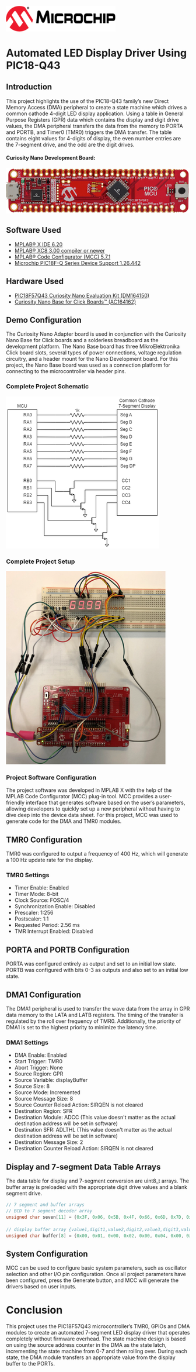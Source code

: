 <a href="https://www.microchip.com" rel="nofollow"><img src="images/microchip.png" alt="MCHP" width="300"/></a>

# Automated LED Display Driver Using PIC18-Q43 

## Introduction
This project highlights the use of the PIC18-Q43 family’s new Direct Memory Access (DMA) peripheral to create a state machine which drives a common cathode 4-digit LED display application. Using a table in General Purpose Registers (GPR) data which contains the display and digit drive values, the DMA peripheral transfers the data from the memory to PORTA and PORTB, and Timer0 (TMR0) triggers the DMA transfer. The table contains eight values for 4-digits of display, the even number entries are the 7-segment drive, and the odd are the digit drives.

#### Curiosity Nano Development Board:
![nano board](images/Nano.png)

## Software Used
- [MPLAB® X IDE 6.20](http://www.microchip.com/mplab/mplab-x-ide)
- [MPLAB® XC8 3.00 compiler or newer](http://www.microchip.com/mplab/compilers)
- [MPLAB® Code Configurator (MCC) 5.7.1](https://www.microchip.com/mplab/mplab-code-configurator)
- [Microchip PIC18F-Q Series Device Support 1.26.442](https://packs.download.microchip.com/)

## Hardware Used
- [PIC18F57Q43 Curiosity Nano Evaluation Kit (DM164150)](https://www.microchip.com/en-us/development-tool/DM164150)
- [Curiosity Nano Base for Click Boards&#x2122; (AC164162)](https://www.microchip.com/en-us/development-tool/ac164162)

## Demo Configuration
The Curiosity Nano Adapter board is used in conjunction with the Curiosity Nano Base for Click boards and a solderless breadboard as the development platform. The Nano Base board has three MikroElektronika Click board slots, several types of power connections, voltage regulation circuitry, and a header mount for the Nano Development board. For this project, the Nano Base board was used as a connection platform for connecting to the microcontroller via header pins.


### Complete Project Schematic
![complete project schematic](images/Project_Schematic.png)

### Complete Project Setup
![Complete project setup](images/LED.png)

### Project Software Configuration
The project software was developed in MPLAB X with the help of the MPLAB Code Configurator (MCC) plug-in tool. MCC provides a user-friendly interface that generates software based on the user’s parameters, allowing developers to quickly set up a new peripheral without having to dive deep into the device data sheet. For this project, MCC was used to generate code for the DMA and TMR0 modules.

## TMR0 Configuration
TMR0 was configured to output a frequency of 400 Hz, which will generate a 100 Hz update rate for the display.

### TMR0 Settings
- Timer Enable: Enabled
- Timer Mode: 8-bit
- Clock Source: FOSC/4
- Synchronization Enable: Disabled
- Prescaler: 1:256
- Postscaler: 1:1
- Requested Period: 2.56 ms
- TMR Interrupt Enabled: Disabled

## PORTA and PORTB Configuration
PORTA was configured entirely as output and set to an initial low state. PORTB was configured with bits 0-3 as outputs and also set to an initial low state.

## DMA1 Configuration
The DMA1 peripheral is used to transfer the wave data from the array in GPR data memory to the LATA and LATB registers. The timing of the transfer is regulated by the roll over frequency of TMR0. Additionally, the priority of DMA1 is set to the highest priority to minimize the latency time.

### DMA1 Settings
- DMA Enable: Enabled 
- Start Trigger: TMR0
- Abort Trigger: None
- Source Region: GPR
- Source Variable: displayBuffer
- Source Size: 8
- Source Mode: Incremented
- Source Message Size: 8
- Source Counter Reload Action: SIRQEN is not cleared
- Destination Region: SFR
- Destination Module: ADCC (This value doesn't matter as the actual destination address will be set in software)
- Destination SFR: ADLTHL  (This value doesn't matter as the actual destination address will be set in software)  
- Destination Message Size: 2
- Destination Counter Reload Action: SIRQEN is not cleared


## Display and 7-segment Data Table Arrays
The data table for display and 7-segment conversion are uint8_t arrays. The buffer array is preloaded with the appropriate digit drive values and a blank segment drive.

```c
// 7 segment and buffer arrays
// BCD to 7 segment decoder array
unsigned char seven[11] = {0x3F, 0x06, 0x5B, 0x4F, 0x66, 0x6D, 0x7D, 0x07, 0x7F, 0x6F, 0x00};

// display buffer array {value1,digit1,value2,digit2,value3,digit3,value4,digit4}
unsigned char buffer[8] = {0x00, 0x01, 0x00, 0x02, 0x00, 0x04, 0x00, 0x08};

```

## System Configuration
MCC can be used to configure basic system parameters, such as oscillator selection and other I/O pin configuration.
Once all project parameters have been configured,  press the Generate button, and MCC will generate the drivers based on user inputs.


# Conclusion
This project uses the PIC18F57Q43 microcontroller’s TMR0, GPIOs and DMA modules to create an automated 7-segment LED display driver that operates completely without firmware overhead. The state machine design is based on using the source address counter in the DMA as the state latch, incrementing the state machine from 0-7 and then rolling over. During each state, the DMA module transfers an appropriate value from the display buffer to the PORTs.
